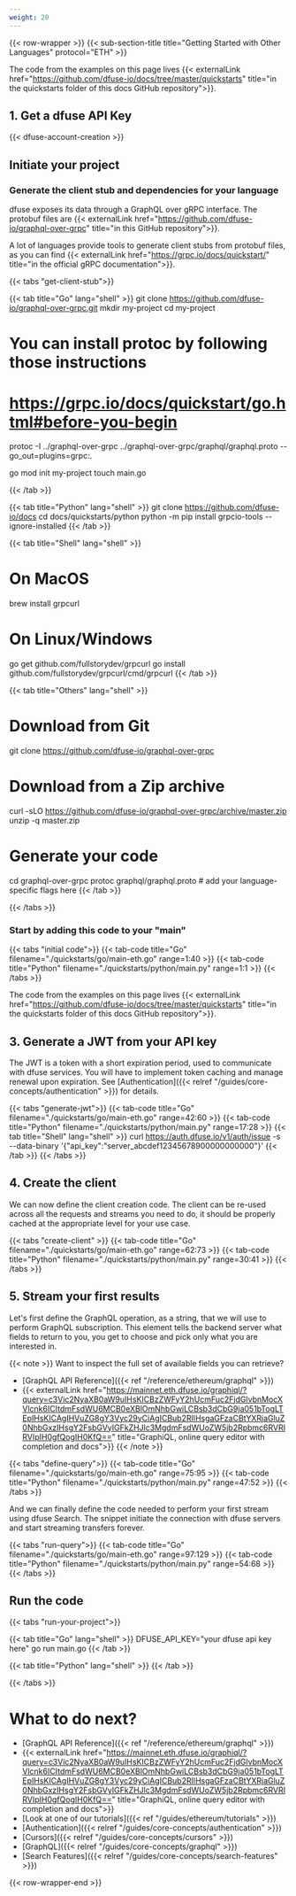 ```yaml
---
weight: 20
---
```


{{< row-wrapper >}}
{{< sub-section-title title="Getting Started with Other Languages"  protocol="ETH" >}}

The code from the examples on this page lives {{< externalLink href="https://github.com/dfuse-io/docs/tree/master/quickstarts" title="in the quickstarts folder of this docs GitHub repository">}}.

## 1. Get a dfuse API Key

{{< dfuse-account-creation >}}

## Initiate your project
### Generate the client stub and dependencies for your language

dfuse exposes its data through a GraphQL over gRPC interface. The protobuf files are {{< externalLink href="https://github.com/dfuse-io/graphql-over-grpc" title="in this GitHub repository">}}.

A lot of languages provide tools to generate client stubs from protobuf files, as you can find {{< externalLink href="https://grpc.io/docs/quickstart/" title="in the official gRPC documentation">}}.

{{< tabs "get-client-stub">}}

{{< tab title="Go" lang="shell" >}}
git clone https://github.com/dfuse-io/graphql-over-grpc.git
mkdir my-project
cd my-project

# You can install protoc by following those instructions
# https://grpc.io/docs/quickstart/go.html#before-you-begin

protoc -I ../graphql-over-grpc ../graphql-over-grpc/graphql/graphql.proto --go_out=plugins=grpc:.

go mod init my-project
touch main.go

{{< /tab >}}

{{< tab title="Python" lang="shell" >}}
git clone https://github.com/dfuse-io/docs
cd docs/quickstarts/python
python -m pip install grpcio-tools --ignore-installed
{{< /tab >}}

{{< tab title="Shell" lang="shell" >}}
# On MacOS
brew install grpcurl

# On Linux/Windows
go get github.com/fullstorydev/grpcurl
go install github.com/fullstorydev/grpcurl/cmd/grpcurl
{{< /tab >}}

{{< tab title="Others" lang="shell" >}}
# Download from Git
git clone https://github.com/dfuse-io/graphql-over-grpc

# Download from a Zip archive
curl -sLO https://github.com/dfuse-io/graphql-over-grpc/archive/master.zip
unzip -q master.zip

# Generate your code
cd graphql-over-grpc
protoc graphql/graphql.proto # add your language-specific flags here
{{< /tab >}}

{{< /tabs >}}

### Start by adding this code to your "main" 

{{< tabs "initial code">}}
    {{< tab-code title="Go" filename="./quickstarts/go/main-eth.go" range=1:40 >}}
    {{< tab-code title="Python" filename="./quickstarts/python/main.py" range=1:1 >}}
{{< /tabs >}}

The code from the examples on this page lives {{< externalLink href="https://github.com/dfuse-io/docs/tree/master/quickstarts" title="in the quickstarts folder of this docs GitHub repository">}}.

## 3. Generate a JWT from your API key

The JWT is a token with a short expiration period, used to communicate with dfuse services. You will have to implement token caching and manage renewal upon expiration. See [Authentication]({{< relref "/guides/core-concepts/authentication" >}}) for details.

{{< tabs "generate-jwt">}}
{{< tab-code title="Go" filename="./quickstarts/go/main-eth.go" range=42:60 >}}
{{< tab-code title="Python" filename="./quickstarts/python/main.py" range=17:28 >}}
{{< tab title="Shell" lang="shell" >}}
curl https://auth.dfuse.io/v1/auth/issue -s \
  --data-binary '{"api_key":"server_abcdef12345678900000000000"}'
{{< /tab >}}
{{< /tabs >}}


## 4. Create the client

We can now define the client creation code. The client can be re-used across all the requests and streams you need to do, it should be properly cached at the appropriate level for your use case.

{{< tabs "create-client" >}}
{{< tab-code title="Go" filename="./quickstarts/go/main-eth.go" range=62:73 >}}
{{< tab-code title="Python" filename="./quickstarts/python/main.py" range=30:41 >}}
{{< /tabs >}}

## 5. Stream your first results

Let's first define the GraphQL operation, as a string, that we will use to perform
GraphQL subscription. This element tells the backend server what fields to return
to you, you get to choose and pick only what you are interested in.

{{< note >}}
Want to inspect the full set of available fields you can retrieve?

* [GraphQL API Reference]({{< ref "/reference/ethereum/graphql" >}})
* {{< externalLink href="https://mainnet.eth.dfuse.io/graphiql/?query=c3Vic2NyaXB0aW9uIHsKICBzZWFyY2hUcmFuc2FjdGlvbnMocXVlcnk6ICItdmFsdWU6MCB0eXBlOmNhbGwiLCBsb3dCbG9ja051bTogLTEpIHsKICAgIHVuZG8gY3Vyc29yCiAgICBub2RlIHsgaGFzaCBtYXRjaGluZ0NhbGxzIHsgY2FsbGVyIGFkZHJlc3MgdmFsdWUoZW5jb2Rpbmc6RVRIRVIpIH0gfQogIH0KfQ==" title="GraphiQL, online query editor with completion and docs">}}
{{< /note >}}

{{< tabs "define-query">}}
{{< tab-code title="Go" filename="./quickstarts/go/main-eth.go" range=75:95 >}}
{{< tab-code title="Python" filename="./quickstarts/python/main.py" range=47:52 >}}
{{< /tabs >}}

And we can finally define the code needed to perform your first stream using
dfuse Search. The snippet initiate the connection with dfuse servers and start
streaming transfers forever.

{{< tabs "run-query">}}
{{< tab-code title="Go" filename="./quickstarts/go/main-eth.go" range=97:129 >}}
{{< tab-code title="Python" filename="./quickstarts/python/main.py" range=54:68 >}}
{{< /tabs >}}

## Run the code
{{< tabs "run-your-project">}}

{{< tab title="Go" lang="shell" >}}
    DFUSE_API_KEY="your dfuse api key here" go run main.go
{{< /tab >}}

{{< tab title="Python" lang="shell" >}}
{{< /tab >}}

{{< /tabs >}}


# What to do next?

* [GraphQL API Reference]({{< ref "/reference/ethereum/graphql" >}})
* {{< externalLink href="https://mainnet.eth.dfuse.io/graphiql/?query=c3Vic2NyaXB0aW9uIHsKICBzZWFyY2hUcmFuc2FjdGlvbnMocXVlcnk6ICItdmFsdWU6MCB0eXBlOmNhbGwiLCBsb3dCbG9ja051bTogLTEpIHsKICAgIHVuZG8gY3Vyc29yCiAgICBub2RlIHsgaGFzaCBtYXRjaGluZ0NhbGxzIHsgY2FsbGVyIGFkZHJlc3MgdmFsdWUoZW5jb2Rpbmc6RVRIRVIpIH0gfQogIH0KfQ==" title="GraphiQL, online query editor with completion and docs">}}
* [Look at one of our tutorials]({{< ref "/guides/ethereum/tutorials" >}})
* [Authentication]({{< relref "/guides/core-concepts/authentication" >}})
* [Cursors]({{< relref "/guides/core-concepts/cursors" >}})
* [GraphQL]({{< relref "/guides/core-concepts/graphql" >}})
* [Search Features]({{< relref "/guides/core-concepts/search-features" >}})

{{< row-wrapper-end >}}